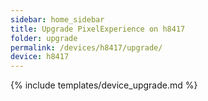 ```yaml
---
sidebar: home_sidebar
title: Upgrade PixelExperience on h8417
folder: upgrade
permalink: /devices/h8417/upgrade/
device: h8417
---
```

{% include templates/device_upgrade.md %}
